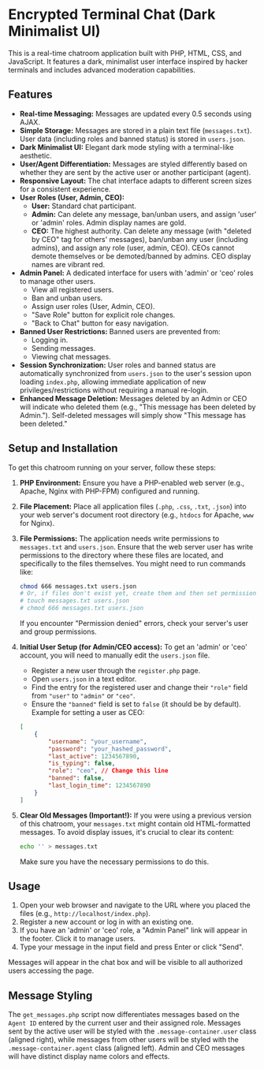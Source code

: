 # Encrypted Terminal Chat (Dark Minimalist UI)

This is a real-time chatroom application built with PHP, HTML, CSS, and JavaScript. It features a dark, minimalist user interface inspired by hacker terminals and includes advanced moderation capabilities.

## Features

*   **Real-time Messaging:** Messages are updated every 0.5 seconds using AJAX.
*   **Simple Storage:** Messages are stored in a plain text file (`messages.txt`). User data (including roles and banned status) is stored in `users.json`.
*   **Dark Minimalist UI:** Elegant dark mode styling with a terminal-like aesthetic.
*   **User/Agent Differentiation:** Messages are styled differently based on whether they are sent by the active user or another participant (agent).
*   **Responsive Layout:** The chat interface adapts to different screen sizes for a consistent experience.
*   **User Roles (User, Admin, CEO):**
    *   **User:** Standard chat participant.
    *   **Admin:** Can delete any message, ban/unban users, and assign 'user' or 'admin' roles. Admin display names are gold.
    *   **CEO:** The highest authority. Can delete any message (with "deleted by CEO" tag for others' messages), ban/unban any user (including admins), and assign any role (user, admin, CEO). CEOs cannot demote themselves or be demoted/banned by admins. CEO display names are vibrant red.
*   **Admin Panel:** A dedicated interface for users with 'admin' or 'ceo' roles to manage other users.
    *   View all registered users.
    *   Ban and unban users.
    *   Assign user roles (User, Admin, CEO).
    *   "Save Role" button for explicit role changes.
    *   "Back to Chat" button for easy navigation.
*   **Banned User Restrictions:** Banned users are prevented from:
    *   Logging in.
    *   Sending messages.
    *   Viewing chat messages.
*   **Session Synchronization:** User roles and banned status are automatically synchronized from `users.json` to the user's session upon loading `index.php`, allowing immediate application of new privileges/restrictions without requiring a manual re-login.
*   **Enhanced Message Deletion:** Messages deleted by an Admin or CEO will indicate who deleted them (e.g., "This message has been deleted by Admin."). Self-deleted messages will simply show "This message has been deleted."

## Setup and Installation

To get this chatroom running on your server, follow these steps:

1.  **PHP Environment:** Ensure you have a PHP-enabled web server (e.g., Apache, Nginx with PHP-FPM) configured and running.

2.  **File Placement:** Place all application files (`.php`, `.css`, `.txt`, `.json`) into your web server's document root directory (e.g., `htdocs` for Apache, `www` for Nginx).

3.  **File Permissions:** The application needs write permissions to `messages.txt` and `users.json`. Ensure that the web server user has write permissions to the directory where these files are located, and specifically to the files themselves. You might need to run commands like:
    ```bash
    chmod 666 messages.txt users.json
    # Or, if files don't exist yet, create them and then set permissions:
    # touch messages.txt users.json
    # chmod 666 messages.txt users.json
    ```
    If you encounter "Permission denied" errors, check your server's user and group permissions.

4.  **Initial User Setup (for Admin/CEO access):**
    To get an 'admin' or 'ceo' account, you will need to manually edit the `users.json` file.
    *   Register a new user through the `register.php` page.
    *   Open `users.json` in a text editor.
    *   Find the entry for the registered user and change their `"role"` field from `"user"` to `"admin"` or `"ceo"`.
    *   Ensure the `"banned"` field is set to `false` (it should be by default).
    Example for setting a user as CEO:
    ```json
    [
        {
            "username": "your_username",
            "password": "your_hashed_password",
            "last_active": 1234567890,
            "is_typing": false,
            "role": "ceo", // Change this line
            "banned": false,
            "last_login_time": 1234567890
        }
    ]
    ```

5.  **Clear Old Messages (Important!):** If you were using a previous version of this chatroom, your `messages.txt` might contain old HTML-formatted messages. To avoid display issues, it's crucial to clear its content:
    ```bash
    echo '' > messages.txt
    ```
    Make sure you have the necessary permissions to do this.

## Usage

1.  Open your web browser and navigate to the URL where you placed the files (e.g., `http://localhost/index.php`).
2.  Register a new account or log in with an existing one.
3.  If you have an 'admin' or 'ceo' role, a "Admin Panel" link will appear in the footer. Click it to manage users.
4.  Type your message in the input field and press Enter or click "Send".

Messages will appear in the chat box and will be visible to all authorized users accessing the page.

## Message Styling

The `get_messages.php` script now differentiates messages based on the `Agent ID` entered by the current user and their assigned role. Messages sent by the active user will be styled with the `.message-container.user` class (aligned right), while messages from other users will be styled with the `.message-container.agent` class (aligned left). Admin and CEO messages will have distinct display name colors and effects.
